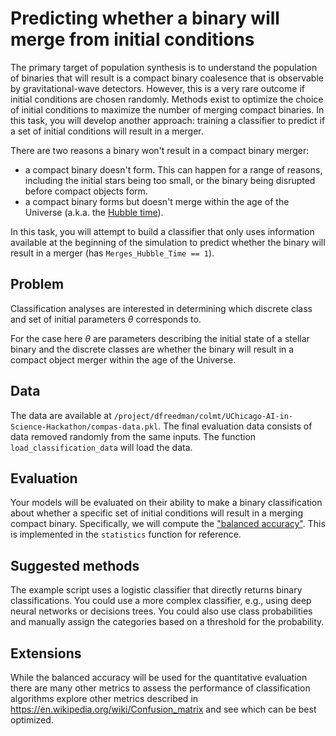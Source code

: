 # Predicting whether a binary will merge from initial conditions

The primary target of population synthesis is to understand the population of binaries that will result is a compact binary coalesence that is observable by gravitational-wave detectors.
However, this is a very rare outcome if initial conditions are chosen randomly.
Methods exist to optimize the choice of initial conditions to maximize the number of merging compact binaries.
In this task, you will develop another approach: training a classifier to predict if a set of initial conditions will result in a merger.

There are two reasons a binary won't result in a compact binary merger:
- a compact binary doesn't form. This can happen for a range of reasons, including the initial stars being too small, or the binary being disrupted before compact objects form.
- a compact binary forms but doesn't merge within the age of the Universe (a.k.a. the [Hubble time](https://en.wikipedia.org/wiki/Hubble%27s_law#Hubble_time)).

In this task, you will attempt to build a classifier that only uses information available at the beginning of the simulation to predict whether the binary will result in a merger (has `Merges_Hubble_Time == 1`).

## Problem

Classification analyses are interested in determining which discrete class and set of initial parameters $\theta$ corresponds to.

For the case here $\theta$ are parameters describing the initial state of a stellar binary and the discrete classes are whether the binary will result in a compact object merger within the age of the Universe.

## Data

The data are available at `/project/dfreedman/colmt/UChicago-AI-in-Science-Hackathon/compas-data.pkl`.
The final evaluation data consists of data removed randomly from the same inputs.
The function `load_classification_data` will load the data.

## Evaluation

Your models will be evaluated on their ability to make a binary classification about whether a specific set of initial conditions will result in a merging compact binary.
Specifically, we will compute the ["balanced accuracy"](https://en.wikipedia.org/wiki/Confusion_matrix).
This is implemented in the `statistics` function for reference.

## Suggested methods

The example script uses a logistic classifier that directly returns binary classifications.
You could use a more complex classifier, e.g., using deep neural networks or decisions trees.
You could also use class probabilities and manually assign the categories based on a threshold for the probability.

## Extensions

While the balanced accuracy will be used for the quantitative evaluation
there are many other metrics to assess the performance of classification algorithms
explore other metrics described in https://en.wikipedia.org/wiki/Confusion_matrix
and see which can be best optimized.
